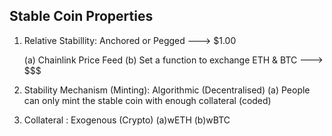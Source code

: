 ## Stable Coin Properties
1. Relative Stabillity: Anchored or Pegged ---> $1.00
   
   (a) Chainlink Price Feed
   (b) Set a function to exchange ETH & BTC ---> $$$

2. Stability Mechanism (Minting): Algorithmic (Decentralised)
   (a) People can only mint the stable coin with enough collateral (coded)

3. Collateral : Exogenous (Crypto)
   (a)wETH
   (b)wBTC